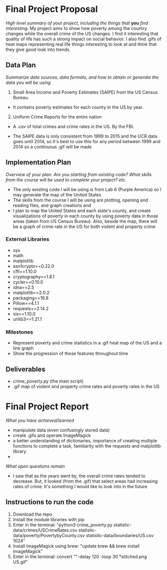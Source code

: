 # Final Project Proposal
*High level summary of your project, including the things that* **you** *find interesting.*
My project aims to show how poverty among the country changes while the overall crime
of the US changes.
I find it interesting that quality of life has such a strong impact on social behavior. I also
find .gifs of heat maps representing real life things interesting to look at and think that
they give good look into trends.

## Data Plan
*Summarize data sources, data formats, and how to obtain or generate the data you will be using*
1. Small Area Income and Poverty Estimates (SAIPE) from the US Census Bureau.
- It contains poverty estimates for each county in the US by year.


2. Uniform Crime Reports for the entire nation
- A .csv of total crimes and crime rates in the US. By the FBI.

- The SAIPE data is only consistent from 1999 to 2015 and the UCR data goes until 2014, so it's best to use this for any period between 1999 and 2014 so a continuous .gif will be made

## Implementation Plan
*Overview of your plan. Are you starting from existing code? What skills from the course will be used to complete your project? etc.*
- The only existing code I will be using is from Lab 6 (Purple America) so I may generate the map of the United States
- The skills from the course I will be using are plotting, opening and reading files, and graph creations and
- I plan to map the United States and each state's county, and create visualizations of poverty in each county by using poverty data in those areas (taken from US Census Bureau). Also, beside the map, there will be a
graph of crime rate in the US for both violent and property crime

### External Libraries
- sys
- math
- matplotlib
- asn1crypto==0.22.0
- cffi==1.10.0
- cryptography==1.8.1
- cycler==0.10.0
- idna==2.5
- matplotlib==2.0.2
- packaging==16.8
- Pillow==4.1.1
- requests==2.14.2
- six==1.10.0
- urllib3==1.21.1


### Milestones
- Represent poverty and crime statistics in a .gif heat map of the US and a line graph
- Show the progression of those features throughout time

## Deliverables
- crime_poverty.py (the main script)
- .gif map of violent and property crime rates and poverty rates in the US

# Final Project Report
*What you have achieved/learned*
- manipulate data (even confusingly stored data)
- create .gifs and operate ImageMagick
- a better understanding of dictionaries, importance of creating multiple functions to complete a task, familiarity with the requests and matplotlib library
-

*What open questions remain*
- I saw that as the years went by, the overall crime rates tended to decrease. But, it looked (from the .gif) that select areas
 had increasing rates of crime. It's something I would like to look into in the future


## Instructions to run the code
1. Download the repo
2. Install the module libraries with pip
3. Enter in the terminal: "python3 crime_poverty.py statistic-data/crimes/USCrimeRates.csv statistic-data/poverty/PovertybyCounty.csv statistic-data/boundaries/US.csv 1024"
4. Install ImageMagick using brew: "update brew && brew install ImageMagick"
5. Enter in the terminal: convert ""-delay 120 -loop 30 *stitched.png US.gif"
